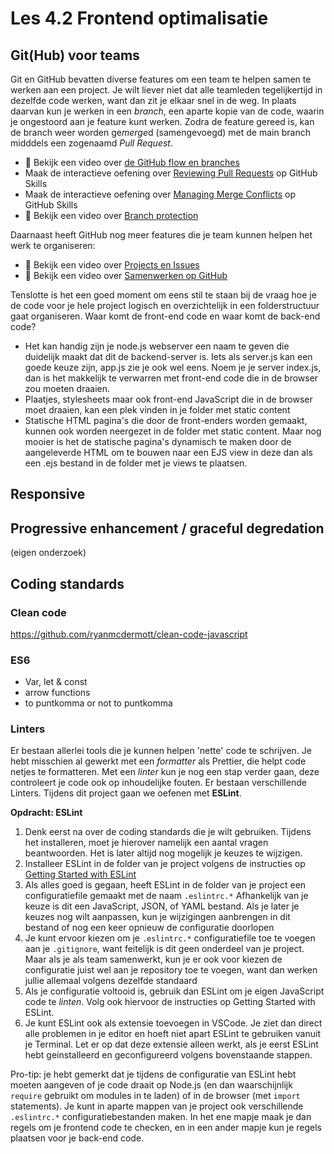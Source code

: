 # Les 4.2 Frontend optimalisatie
## Git(Hub) voor teams
Git en GitHub bevatten diverse features om een team te helpen samen te werken aan een project. Je wilt liever niet dat alle teamleden tegelijkertijd in dezelfde code werken, want dan zit je elkaar snel in de weg. In plaats daarvan kun je werken in een *branch*, een aparte kopie van de code, waarin je ongestoord aan je feature kunt werken. Zodra de feature gereed is, kan de branch weer worden ge*merge*d (samengevoegd) met de main branch midddels een zogenaamd *Pull Request*.

* 🎦 Bekijk een video over [de GitHub flow en branches](https://www.youtube.com/watch?v=7-q9B6HRbEQ)
* Maak de interactieve oefening over [Reviewing Pull Requests](https://github.com/skills/review-pull-requests) op GitHub Skills
* Maak de interactieve oefening over [Managing Merge Conflicts](https://github.com/skills/resolve-merge-conflicts) op GitHub Skills
* 🎦 Bekijk een video over [Branch protection](https://www.youtube.com/watch?v=rY6IxlkKF30)

Daarnaast heeft GitHub nog meer features die je team kunnen helpen het werk te organiseren:
* 🎦 Bekijk een video over [Projects en Issues](https://www.youtube.com/watch?v=L9e3_YDqNN8)
* 🎦 Bekijk een video over [Samenwerken op GitHub](https://www.youtube.com/watch?v=S4LRwbNjLWY)

Tenslotte is het een goed moment om eens stil te staan bij de vraag hoe je de code voor je hele project logisch en overzichtelijk in een folderstructuur gaat organiseren. Waar komt de front-end code en waar komt de back-end code?
* Het kan handig zijn je node.js webserver een naam te geven die duidelijk maakt dat dit de backend-server is. Iets als server.js kan een goede keuze zijn, app.js zie je ook wel eens. Noem je je server index.js, dan is het makkelijk te verwarren met front-end code die in de browser zou moeten draaien.
* Plaatjes, stylesheets maar ook front-end JavaScript die in de browser moet draaien, kan een plek vinden in je folder met static content
* Statische HTML pagina's die door de front-enders worden gemaakt, kunnen ook worden neergezet in de folder met static content. Maar nog mooier is het de statische pagina's dynamisch te maken door de aangeleverde HTML om te bouwen naar een EJS view in deze dan als een .ejs bestand in de folder met je views te plaatsen.


## Responsive
## Progressive enhancement / graceful degredation
(eigen onderzoek)
## Coding standards
### Clean code
https://github.com/ryanmcdermott/clean-code-javascript

### ES6
* Var, let & const
* arrow functions
* to puntkomma or not to puntkomma

### Linters
Er bestaan allerlei tools die je kunnen helpen 'nette' code te schrijven. Je hebt misschien al gewerkt met een *formatter* als Prettier, die helpt code netjes te formatteren. Met een *linter* kun je nog een stap verder gaan, deze controleert je code ook op inhoudelijke fouten. Er bestaan verschillende Linters. Tijdens dit project gaan we oefenen met **ESLint**.

**Opdracht: ESLint**

1. Denk eerst na over de coding standards die je wilt gebruiken. Tijdens het installeren, moet je hierover namelijk een aantal vragen beantwoorden. Het is later altijd nog mogelijk je keuzes te wijzigen.
2. Installeer ESLint in de folder van je project volgens de instructies op [Getting Started with ESLint](https://eslint.org/docs/latest/use/getting-started)
3. Als alles goed is gegaan, heeft ESLint in de folder van je project een configuratiefile gemaakt met de naam ```.eslintrc.*``` Afhankelijk van je keuze is dit een JavaScript, JSON, of YAML bestand. Als je later je keuzes nog wilt aanpassen, kun je wijzigingen aanbrengen in dit bestand of nog een keer opnieuw de configuratie doorlopen
4. Je kunt ervoor kiezen om je  ```.eslintrc.*``` configuratiefile toe te voegen aan je ```.gitignore```, want feitelijk is dit geen onderdeel van je project. Maar als je als team samenwerkt, kun je er ook voor kiezen de configuratie juist wel aan je repository toe te voegen, want dan werken jullie allemaal volgens dezelfde standaard
5. Als je configuratie voltooid is, gebruik dan ESLint om je eigen JavaScript code te *linten*. Volg ook hiervoor de instructies op Getting Started with ESLint.
6. Je kunt ESLint ook als extensie toevoegen in VSCode. Je ziet dan direct alle problemen in je editor en hoeft niet apart ESLint te gebruiken vanuit je Terminal. Let er op dat deze extensie alleen werkt, als je eerst ESLint hebt geinstalleerd en geconfigureerd volgens bovenstaande stappen.

Pro-tip: je hebt gemerkt dat je tijdens de configuratie van ESLint hebt moeten aangeven of je code draait op Node.js (en dan waarschijnlijk ```require``` gebruikt om modules in te laden) of in de browser (met ```import``` statements). Je kunt in aparte mappen van je project ook verschillende ```.eslintrc.*``` configuratiebestanden maken. In het ene mapje maak je dan regels om je frontend code te checken, en in een ander mapje kun je regels plaatsen voor je back-end code.
